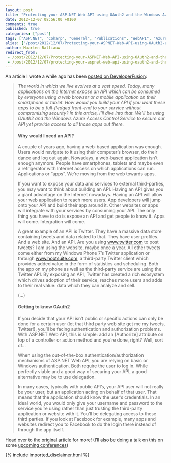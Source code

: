 ```yaml
---
layout: post
title: "Protecting your ASP.NET Web API using OAuth2 and the Windows Azure Access Control Service"
date: 2012-12-07 08:56:00 +0100
comments: true
published: true
categories: ["post"]
tags: ["ASP.NET", "CSharp", "General", "Publications", "WebAPI", "Azure"]
alias: ["/post/2012/12/07/Protecting-your-ASPNET-Web-API-using-OAuth2-and-the-Windows-Azure-Access-Control-Service.aspx", "/post/2012/12/07/protecting-your-aspnet-web-api-using-oauth2-and-the-windows-azure-access-control-service.aspx"]
author: Maarten Balliauw
redirect_from:
 - /post/2012/12/07/Protecting-your-ASPNET-Web-API-using-OAuth2-and-the-Windows-Azure-Access-Control-Service.aspx
 - /post/2012/12/07/protecting-your-aspnet-web-api-using-oauth2-and-the-windows-azure-access-control-service.aspx
---
```

<p>An article I wrote a while ago has been <a href="http://www.developerfusion.com/article/147914/protecting-your-aspnet-web-api-using-oauth2-and-the-windows-azure-access-control-service/">posted on DeveloperFusion</a>:</p>

<blockquote>
<p><em>The world in which we live evolves at a vast speed. Today, many applications on the Internet expose an API which can be consumed by everyone using a web browser or a mobile application on their smartphone or tablet. How would you build your API if you want these apps to be a full-fledged front-end to your service without compromising security? In this article, I’ll dive into that. We’ll be using OAuth2 and the Windows Azure Access Control Service to secure our API yet provide access to all those apps out there.</em></p>
<h4>Why would I need an API?</h4>
<p>A couple of years ago, having a web-based application was enough. Users would navigate to it using their computer’s browser, do their dance and log out again. Nowadays, a web-based application isn’t enough anymore. People have smartphones, tablets and maybe even a refrigerator with Internet access on which applications can run. Applications or “apps”. We’re moving from the web towards apps.</p>
<p>If you want to expose your data and services to external third-parties, you may want to think about building an API. Having an API gives you a giant advantage on the Internet nowadays. Having an API will allow your web application to reach more users. App developers will jump onto your API and build their app around it. Other websites or apps will integrate with your services by consuming your API. The only thing you have to do is expose an API and get people to know it. Apps will come. Integration will come.</p>
<p>A great example of an API is Twitter. They have a massive data store containing tweets and data related to that. They have user profiles. And a web site. And an API. Are you using <a href="http://www.twitter.com/">www.twitter.com</a> to post tweets? I am using the website, maybe once a year. All other tweets come either from my Windows Phone 7’s Twitter application or through <a href="http://www.hootsuite.com/">www.hootsuite.com</a>, a third-party Twitter client which provides added value in the form of statistics and scheduling. Both the app on my phone as well as the third-party service are using the Twitter API. By exposing an API, Twitter has created a rich ecosystem which drives adoption of their service, reaches more users and adds to their real value: data which they can analyze and sell.</p>
<p>(…)</p>
<h4>Getting to know OAuth2</h4>
<p>If you decide that your API isn’t public or specific actions can only be done for a certain user (let that third party web site get me my tweets, Twitter!), you’ll be facing authentication and authorization problems. With ASP.NET Web API, this is simple: add an [Authorize] attribute on top of a controller or action method and you’re done, right? Well, sort of…</p>
<p>When using the out-of-the-box authentication/authorization mechanisms of ASP.NET Web API, you are relying on basic or Windows authentication. Both require the user to log in. While perfectly viable and a good way of securing your API, a good alternative may be to use delegation.</p>
<p>In many cases, typically with public API’s, your API user will not really be your user, but an application acting on behalf of that user. That means that the application should know the user’s credentials. In an ideal world, you would only give your username and password to the service you’re using rather than just trusting the third-party application or website with it. You’ll be delegating access to these third parties. If you look at Facebook for example, many apps and websites redirect you to Facebook to do the login there instead of through the app itself.</p>

</blockquote>

<p>Head over to the <a href="http://www.developerfusion.com/article/147914/protecting-your-aspnet-web-api-using-oauth2-and-the-windows-azure-access-control-service/">original article</a> for more! (I’ll also be doing a talk on this on some <a href="/page/Talks-Presentations.aspx">upcoming conferences</a>)</p>
{% include imported_disclaimer.html %}
